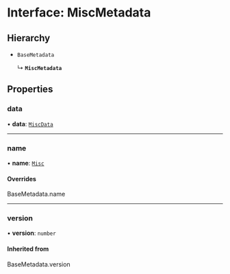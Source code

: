 # Interface: MiscMetadata

## Hierarchy

- `BaseMetadata`

  ↳ **`MiscMetadata`**

## Properties

### data

• **data**: [`MiscData`](MiscData.md)

___

### name

• **name**: [`Misc`](../enums/MetadataType.md#misc)

#### Overrides

BaseMetadata.name

___

### version

• **version**: `number`

#### Inherited from

BaseMetadata.version
